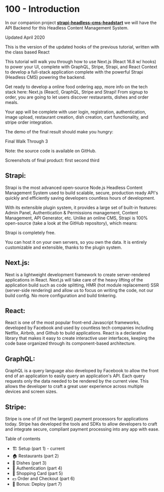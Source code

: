 # 100 - Introduction

In our companion project **[strapi-headless-cms-headstart](https://github.com/vanHeemstraSystems/strapi-headless-cms-headstart)** we will have the API Backend for this Headless Content Management System. 

Updated April 2020

This is the version of the updated hooks of the previous tutorial, written with the class based React

This tutorial will walk you through how to use Next.js (React 16.8 w/ hooks) to power your UI, complete with GraphQL, Stripe, Strapi, and React Context to develop a full-stack application complete with the powerful Strapi (Headless CMS) powering the backend.

Get ready to develop a online food ordering app, more info on the tech stack here: Next.js (React), GraphQL, Stripe and Strapi! From signup to order, you are going to let users discover restaurants, dishes and order meals.

Your app will be complete with user login, registration, authentication, image upload, restaurant creation, dish creation, cart functionality, and stripe order integration.

The demo of the final result should make you hungry:

Final Walk Through 3

Note: the source code is available on GitHub.

Screenshots of final product:
first
second
third

## Strapi:
Strapi is the most advanced open-source Node.js Headless Content Management System used to build scalable, secure, production ready API's quickly and efficiently saving developers countless hours of development.

With its extensible plugin system, it provides a large set of built-in features: Admin Panel, Authentication & Permissions management, Content Management, API Generator, etc. Unlike an online CMS, Strapi is 100% open-source (take a look at the GitHub repository), which means:

Strapi is completely free.

You can host it on your own servers, so you own the data.
It is entirely customizable and extensible, thanks to the plugin system.

## Next.js:
Next is a lightweight development framework to create server-rendered applications in React. Next.js will take care of the heavy lifting of the application build such as code splitting, HMR (hot module replacement) SSR (server-side rendering) and allow us to focus on writing the code, not our build config. No more configuration and build tinkering.

## React:
React is one of the most popular front-end Javascript frameworks, developed by Facebook and used by countless tech companies including Netflix, Airbnb, and Github to build applications. React is a declarative library that makes it easy to create interactive user interfaces, keeping the code base organized through its component-based architecture.

## GraphQL:
GraphQL is a query language also developed by Facebook to allow the front end of an application to easily query an application's API. Each query requests only the data needed to be rendered by the current view. This allows the developer to craft a great user experience across multiple devices and screen sizes.

## Stripe:
Stripe is one of (if not the largest) payment processors for applications today. Stripe has developed the tools and SDKs to allow developers to craft and integrate secure, compliant payment processing into any app with ease.

Table of contents

- 🏗️ Setup (part 1) - current
- 🏠 Restaurants (part 2)
- 🍔 Dishes (part 3)
- 🔐 Authentication (part 4)
- 🛒 Shopping Card (part 5)
- 💵 Order and Checkout (part 6)
- 🚀 Bonus: Deploy (part 7)
